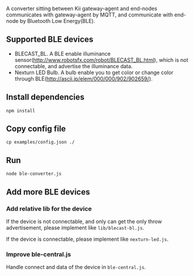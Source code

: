 A converter sitting between Kii gateway-agent and end-nodes communicates with gateway-agent by MQTT, and communicate with end-node by Bluetooth Low Energy(BLE).

## Supported BLE devices
- BLECAST_BL. A BLE enable illuminance sensor(http://www.robotsfx.com/robot/BLECAST_BL.html), which is not connectable, and advertise the illuminance data.
- Nexturn LED Bulb. A bulb enable you to get color or change color through BLE(http://ascii.jp/elem/000/000/902/902659/).

## Install dependencies

```shell
npm install
```

## Copy config file

```shell
cp examples/config.json ./
```

## Run

```shell
node ble-converter.js
```

## Add more BLE devices
### Add relative lib for the device
If the device is not connectable, and only can get the only throw advertisement, please implement like `lib/blecast-bl.js`.

If the device is connectable, please implement like `nexturn-led.js`.
### Improve ble-central.js
Handle connect and data of the device in `ble-central.js`.
